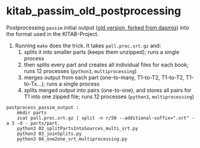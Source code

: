 # kitab_passim_old_postprocessing

Postprocessing `passim` initial output ([old version, forked from dasmiq](https://github.com/maximromanov/passim)) into the format used in the KITAB-Project.

1. Running `make` does the trick. It takes `pall.proc.srt.gz` and:
	1. splits it into smaller parts (keeps them unzipped); runs a single process
	2. then splits every part and creates all individual files for each book; runs 12 processes (`python3`, `multiprocessing`)
	3. merges output from each part (one-to-many, T1-to-T2, T1-to-T2, T1-to-Tx...); runs a single process
	4. splits merged output into pairs (one-to-one), and stores all pairs for T1 into one zipped file; runs 12 processes (`python3`, `multiprocessing`)

```
postprocess_passim_output :
	mkdir parts
	zcat pall.proc.srt.gz | split -n r/50 --additional-suffix=".srt" -a 3 -d - parts/part.
	python3 02_splitPartsIntoSources_multi_srt.py
	python3 03_joinSplits.py
	python3 04_one2one_srt_multiprocessing.py
```



